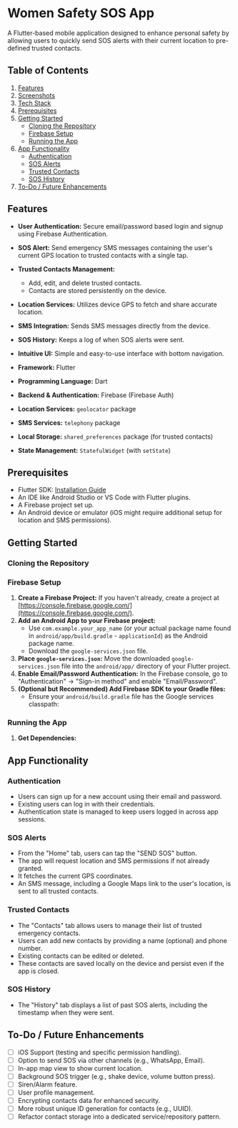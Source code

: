 # Women Safety SOS App

A Flutter-based mobile application designed to enhance personal safety by allowing users to quickly send SOS alerts with their current location to pre-defined trusted contacts.

## Table of Contents

1.  [Features](#features)
2.  [Screenshots](#screenshots)
3.  [Tech Stack](#tech-stack)
4.  [Prerequisites](#prerequisites)
5.  [Getting Started](#getting-started)
    *   [Cloning the Repository](#cloning-the-repository)
    *   [Firebase Setup](#firebase-setup)
    *   [Running the App](#running-the-app)
6.  [App Functionality](#app-functionality)
    *   [Authentication](#authentication)
    *   [SOS Alerts](#sos-alerts)
    *   [Trusted Contacts](#trusted-contacts)
    *   [SOS History](#sos-history)
7.  [To-Do / Future Enhancements](#to-do--future-enhancements)

## Features

*   **User Authentication:** Secure email/password based login and signup using Firebase Authentication.
*   **SOS Alert:** Send emergency SMS messages containing the user's current GPS location to trusted contacts with a single tap.
*   **Trusted Contacts Management:**
    *   Add, edit, and delete trusted contacts.
    *   Contacts are stored persistently on the device.
*   **Location Services:** Utilizes device GPS to fetch and share accurate location.
*   **SMS Integration:** Sends SMS messages directly from the device.
*   **SOS History:** Keeps a log of when SOS alerts were sent.
*   **Intuitive UI:** Simple and easy-to-use interface with bottom navigation.


*   **Framework:** Flutter
*   **Programming Language:** Dart
*   **Backend & Authentication:** Firebase (Firebase Auth)
*   **Location Services:** `geolocator` package
*   **SMS Services:** `telephony` package
*   **Local Storage:** `shared_preferences` package (for trusted contacts)
*   **State Management:** `StatefulWidget` (with `setState`)

## Prerequisites

*   Flutter SDK: [Installation Guide](https://flutter.dev/docs/get-started/install)
*   An IDE like Android Studio or VS Code with Flutter plugins.
*   A Firebase project set up.
*   An Android device or emulator (iOS might require additional setup for location and SMS permissions).

## Getting Started

### Cloning the Repository

### Firebase Setup

1.  **Create a Firebase Project:** If you haven't already, create a project at [https://console.firebase.google.com/](https://console.firebase.google.com/).
2.  **Add an Android App to your Firebase project:**
    *   Use `com.example.your_app_name` (or your actual package name found in `android/app/build.gradle` - `applicationId`) as the Android package name.
    *   Download the `google-services.json` file.
3.  **Place `google-services.json`:** Move the downloaded `google-services.json` file into the `android/app/` directory of your Flutter project.
4.  **Enable Email/Password Authentication:** In the Firebase console, go to "Authentication" -> "Sign-in method" and enable "Email/Password".
5.  **(Optional but Recommended) Add Firebase SDK to your Gradle files:**
    *   Ensure your `android/build.gradle` file has the Google services classpath:

### Running the App

1.  **Get Dependencies:**
## App Functionality

### Authentication

*   Users can sign up for a new account using their email and password.
*   Existing users can log in with their credentials.
*   Authentication state is managed to keep users logged in across app sessions.

### SOS Alerts

*   From the "Home" tab, users can tap the "SEND SOS" button.
*   The app will request location and SMS permissions if not already granted.
*   It fetches the current GPS coordinates.
*   An SMS message, including a Google Maps link to the user's location, is sent to all trusted contacts.

### Trusted Contacts

*   The "Contacts" tab allows users to manage their list of trusted emergency contacts.
*   Users can add new contacts by providing a name (optional) and phone number.
*   Existing contacts can be edited or deleted.
*   These contacts are saved locally on the device and persist even if the app is closed.

### SOS History

*   The "History" tab displays a list of past SOS alerts, including the timestamp when they were sent.
## To-Do / Future Enhancements

*   [ ] iOS Support (testing and specific permission handling).
*   [ ] Option to send SOS via other channels (e.g., WhatsApp, Email).
*   [ ] In-app map view to show current location.
*   [ ] Background SOS trigger (e.g., shake device, volume button press).
*   [ ] Siren/Alarm feature.
*   [ ] User profile management.
*   [ ] Encrypting contacts data for enhanced security.
*   [ ] More robust unique ID generation for contacts (e.g., UUID).
*   [ ] Refactor contact storage into a dedicated service/repository pattern.
